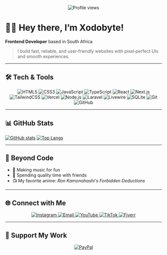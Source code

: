 <p align="center">
  <img src="https://komarev.com/ghpvc/?username=realryandev&color=0e75b6&style=flat-square" alt="Profile views"/>
</p>

# 👋🏿 Hey there, I’m Xodobyte!

**Frontend Developer** based in South Africa

> I build fast, reliable, and user‑friendly websites with pixel‑perfect UIs and smooth experiences.

---

## 🛠️ Tech & Tools

<p align="center">
  <!-- Core -->
  <img src="https://img.shields.io/badge/HTML5-%23E34F26.svg?style=flat&logo=html5&logoColor=white" alt="HTML5"/>
  <img src="https://img.shields.io/badge/CSS3-%231572B6.svg?style=flat&logo=css3&logoColor=white" alt="CSS3"/>
  <img src="https://img.shields.io/badge/JavaScript-%23323330.svg?style=flat&logo=javascript&logoColor=%23F7DF1E" alt="JavaScript"/>
  <img src="https://img.shields.io/badge/TypeScript-%23007ACC.svg?style=flat&logo=typescript&logoColor=white" alt="TypeScript"/>
  <!-- Frameworks & Platforms -->
  <img src="https://img.shields.io/badge/React-%2320232a.svg?style=flat&logo=react&logoColor=%2361DAFB" alt="React"/>
  <img src="https://img.shields.io/badge/Next.js-black?style=flat&logo=next.js&logoColor=white" alt="Next.js"/>
  <img src="https://img.shields.io/badge/TailwindCSS-%2338B2AC.svg?style=flat&logo=tailwind-css&logoColor=white" alt="TailwindCSS"/>
  <img src="https://img.shields.io/badge/Vercel-%23000000.svg?style=flat&logo=vercel&logoColor=white" alt="Vercel"/>
  <!-- Backend & Databases -->
  <img src="https://img.shields.io/badge/Node.js-6DA55F?style=flat&logo=node.js&logoColor=white" alt="Node.js"/>
  <img src="https://img.shields.io/badge/Laravel-%23FF2D20.svg?style=flat&logo=laravel&logoColor=white" alt="Laravel"/>
  <img src="https://img.shields.io/badge/Livewire-%234e56a6.svg?style=flat&logo=livewire&logoColor=white" alt="Livewire"/>
  <img src="https://img.shields.io/badge/SQLite-%2307405e.svg?style=flat&logo=sqlite&logoColor=white" alt="SQLite"/>
  <!-- VCS & CI/CD -->
  <img src="https://img.shields.io/badge/Git-%23F05033.svg?style=flat&logo=git&logoColor=white" alt="Git"/>
  <img src="https://img.shields.io/badge/GitHub-%23121011.svg?style=flat&logo=github&logoColor=white" alt="GitHub"/>
</p>

---

## 📊 GitHub Stats

[![GitHub stats](https://github-readme-stats.vercel.app/api?username=xodobyte&show_icons=true&theme=dark)](https://github.com/xodobyte/github-readme-stats)
[![Top Langs](https://github-readme-stats.vercel.app/api/top-langs/?username=xodobyte&show_icons=true&theme=dark&layout=pie)](https://github.com/xodobyte/github-readme-stats)

---

## 🎵 Beyond Code

- 🎹 Making music for fun  
- 👫 Spending quality time with friends  
- 📺 My favorite anime: *Ron Kamonohashi's Forbidden Deductions*

---

## 🌐 Connect with Me

<p align="center">
  <a href="https://instagram.com/realxodog">
    <img src="https://img.shields.io/badge/Instagram-%23E4405F.svg?style=flat&logo=instagram&logoColor=white" alt="Instagram"/>
  </a>
  <a href="mailto:officialrtskhosana@gmail.com">
    <img src="https://img.shields.io/badge/Email-%23D14836.svg?style=flat&logo=gmail&logoColor=white" alt="Email"/>
  </a>
  <a href="https://youtube.com/@TaylorRaps">
    <img src="https://img.shields.io/badge/YouTube-%23FF0000.svg?style=flat&logo=youtube&logoColor=white" alt="YouTube"/>
  </a>
  <a href="https://tiktok.com/@taylorxraps">
    <img src="https://img.shields.io/badge/TikTok-%23000000.svg?style=flat&logo=tiktok&logoColor=white" alt="TikTok"/>
  </a>
  <a href="[https://fiverr.com/realryandev](https://www.fiverr.com/s/e6wWbYD)">
    <img src="https://img.shields.io/badge/Fiverr-%231DBF73.svg?style=flat&logo=fiverr&logoColor=white" alt="Fiverr"/>
  </a>
</p>

---

## 💖 Support My Work

<p align="center">
  <a href="https://paypal.me/realxryan">
    <img src="https://img.shields.io/badge/PayPal-00457C?style=for-the-badge&logo=paypal&logoColor=white" alt="PayPal"/>
  </a>
</p>
